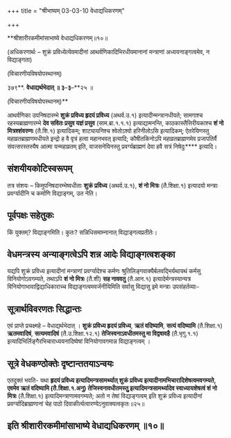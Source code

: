 +++
title = "श्रीभाष्यम् 03-03-10 वेधाद्यधिकरणम्"

+++
<div claऽऽ="elementor-widget-container">

**श्रीशारीरकमीमांसाभाष्ये वेधाद्यधिकरणम्॥१०॥

(अधिकरणार्थः – शुक्रं प्रविध्येत्येवमादीनां आथर्वणिकादिभिरधीयमानानां मन्त्राणां अध्ययनाङ्गत्वमेव, न विद्याङ्गता)

(विचारणीयविषयोपस्थानम्)

३७९**. **वेधाद्यर्थभेदात् ॥ ३**–**३**–**२५ ॥

(विचारणीयविषयोपस्थानम्)**

आथर्वणिका उपनिषदारम्भे **शुक्रं प्रविध्य हृदयं प्रविध्य** (अथर्व.उ.१) इत्यादीन्मन्त्रानधीयते; सामगाश्च रहस्यब्राह्मणारम्भे
**देव सवितः प्रसुव यज्ञं प्रसुव** (साम.ब्रा.१.१.१) इत्याद्यामनन्ति, काठकास्तैत्तिरीयकाश्च **शं नो मित्रश्शंवरुणः** (तै.शि.१) इत्यादिकम्; शाट्यायनिश्च श्वेतोऽश्वो हरिनीलोऽसि इत्यादिकम्; ऐतरेयिणस्तु महाव्रतब्राह्मणमधीयते इन्द्रो ह वै वृत्रं हत्वा महानभवत् इत्यादि; कौषीतकिनोऽपि महाव्रतब्राह्मणमेव प्रजापतिर्वै संवत्सरस्तस्यैष आत्मा यन्महाव्रतम् इति, वाजसनेयिनस्तु प्रवर्ग्यब्राह्मणं देवा हवै सत्रं निषेदुः**** इत्यादि।

## संशयीयकोटिस्वरूपम्

तत्र संशयः – किमुपनिषदारम्भेष्वधीताः **शुक्रं प्रविध्य** (अथर्व.उ.१), **शं नो मित्रः** (तै.शिक्षा.१) इत्यादयो मन्त्राः प्रवर्ग्यादीनि च कर्माणि विद्याङ्गम्, उत नेति।

## पूर्वपक्षः सहेतुकः

किं युक्तम्? विद्याङ्गमिति। कुतः? सन्निधिसमाम्नानात् विद्याङ्गत्वप्रतीतेः।

## वेधमन्त्रस्य अन्याङ्गत्वेऽपि शन्न आदेः विद्याङ्गत्वशङ्का

यद्यपि शुक्रं प्रविध्य इत्यादीनां मन्त्राणां प्रवर्ग्यादेश्च कर्मणः श्रुतिलिङ्गवाक्यैर्बलवद्भिर्यथायथं कर्मसु विनियोगोऽवगम्यते, तथाऽपि
**शं नो मित्रः** (तै.शी) **सह नाववतु** (तै.आन.१) इत्यादेर्मन्त्रस्यान्यत्र विनियोगाभावाद्विद्याधिकाराच्च विद्याङ्गत्वमवर्जनीयिमिति सर्वासु विद्यासु इमे मन्त्राः उपसंहर्तव्याः-

## सूत्रार्थविवरणतः सिद्धान्तः

एवं प्राप्ते प्रचक्ष्महे – वेधाद्यर्थभेदात् । **शुक्रं प्रविध्य हृदयं प्रविध्य**, **ऋतं वदिष्यामि**, **सत्यं वदिष्यामि** (तै.शिक्षा.१) **ऋतमवादिषं**, **सत्यमवादिषं** (तै.उ.शिक्षा.१२.१)
**तेजिस्वनाऽवधीतमस्तु मा विद्वषावहै** (तै.भृगु.१.१)
इत्यादिभिर्लिङ्गैरभिचाराध्ययनादिष्वेषां विनियोगावगमान्न विद्याङ्गत्वम् ।

## सूत्रे वेधकण्ठोक्तेः दृष्टान्ततयाऽन्वयः

एतदुक्तं भवति- यथा ****हृदयं प्रविध्य इत्यादिमन्त्रसामर्थ्यात् शुक्रं प्रविध्य इत्यादीनामभिचारादिशेषत्वमवगम्यते, एवमेव **ऋतं वदिष्यामि** (तै.शिक्षा.१.अनु) तेजिस्वनावधीतमस्तुु इत्यादिमन्त्रसामर्थ्यादेव स्वाध्यायशेषत्वं शं नो मित्रः**** (तै.शिक्षा.१) इत्यादिमन्त्राणामवगम्यते; अतो न तेषां विद्याङ्गत्वम् इति शुक्रं प्रविध्य इत्यादीनां प्रवर्ग्यादिब्राह्मणानां चेह पाठो दिवाकीर्त्यत्वारण्येऽनुवाक्यत्वकृतः॥२५॥

## इति श्रीशारीरकमीमांसाभाष्ये वेधाद्यधिकरणम् ॥१०॥

</div>

